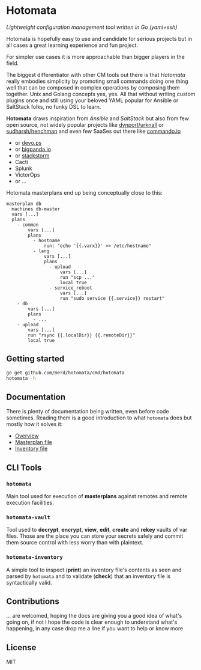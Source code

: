 # Hotomata

_Lightweight configuration management tool written in Go (yaml+ssh)_

Hotomata is hopefully easy to use and candidate for serious projects but in all
cases a great learning experience and fun project.

For simpler use cases it is more approachable than bigger players in the field.

The biggest differentiator with other CM tools out there is that _Hotomata_ really
embodies simplicity by promoting small commands doing one thing well that can
be composed in complex operations by composing them together. Unix and Golang
concepts yes, yes. All that without writing custom plugins once and still using
your beloved YAML popular for Ansible or SaltStack folks, no funky DSL to learn.

**Hotomata** draws inspiration from _Ansible_ and _SaltStack_ but also from few
open source, not widely popular projects like [dynport/urknall](http://github.com/dynport/urknall)
or [sudharsh/henchman](http://github.com/sudharsh/henchman) and even few SaaSes
out there like [commando.io](https://commando.io)

- or [devo.ps](https://devo.ps)
- or [bigpanda.io](https://bigpanda.io/)
- or [stackstorm](http://stackstorm.com/)
- Cacti
- Splunk
- VictorOps
- or ...

Hotomata masterplans end up being conceptually close to this:

```
masterplan db
  machines db-master
  vars [...]
  plans
    - common
        vars [...]
        plans
          - hostname
              run: "echo '{{.varx}}' >> /etc/hostname"
          - lang
              vars [...]
              plans
                - upload
                    vars [...]
                    run "scp ..."
                    local true
                - service_reboot
                    vars [...]
                    run "sudo service {{.service}} restart"
    - db
        vars [...]
        plans
          - ...
    - upload
        vars [...]
        run "rsync {{.localDir}} {{.remoteDir}}"
        local true
```

## Getting started

```bash
go get github.com/merd/hotomata/cmd/hotomata
hotomata -h
```

## Documentation

There is plenty of documentation being written, even before code sometimes.
Reading them is a good introduction to what `hotomata` does but mostly how it
solves it:

- [Overview](https://github.com/merd/hotomata/blob/master/docs/overview.md)
- [Masterplan file](https://github.com/merd/hotomata/blob/master/docs/masterplan_file.md)
- [Inventory file](https://github.com/merd/hotomata/blob/master/docs/inventory_file.md)

## CLI Tools

### `hotomata`

Main tool used for execution of **masterplans** against remotes and remote execution
facilities.

### `hotomata-vault`

Tool used to **decrypt**, **encrypt**, **view**, **edit**, **create** and **rekey**
vaults of var files. Those are the place you can store your secrets safely and
commit them source control with less worry than with plaintext.

### `hotomata-inventory`

A simple tool to inspect (**print**) an inventory file's contents as seen and
parsed by `hotomata` and to validate (**check**) that an inventory file is syntactically
valid.

## Contributions

... are welcomed, hoping the docs are giving you a good idea of what's going on,
if not I hope the code is clear enough to understand what's happening, in any case
drop me a line if you want to help or know more

## License

MIT
